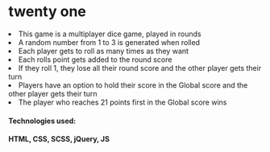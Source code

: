 <h1>  twenty one </h1>

<li>This game is a multiplayer dice game, played in rounds</li>
<li> A random number from 1 to 3 is generated when rolled </li>
<li>Each player gets to roll as many times as they want </li>
<li>Each rolls point gets added to the round score</li>
<li>If they roll 1, they lose all their round score and the other player gets their turn</li>
<li>Players have an option to hold their score in the Global score and the other player gets their turn</li>
<li>The player who reaches 21 points first in the Global score wins</li>

<h4> Technologies used: <h4>
<p> HTML, CSS, SCSS, jQuery, JS </p>
